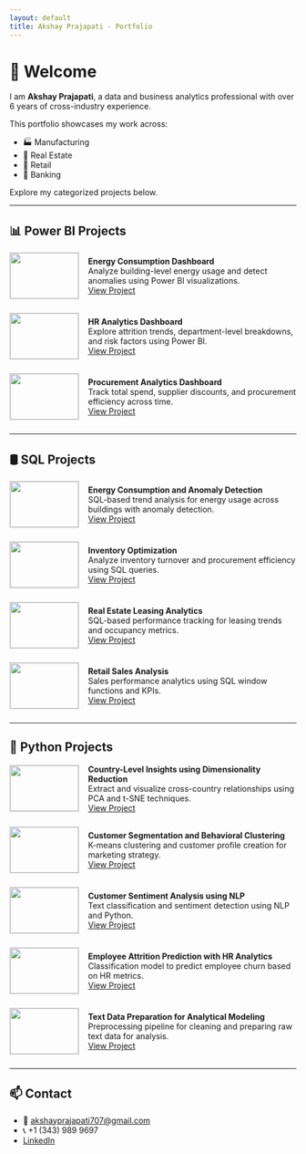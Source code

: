 ```yaml
---
layout: default
title: Akshay Prajapati - Portfolio
---
```


# 👋 Welcome

I am **Akshay Prajapati**, a data and business analytics professional with over 6 years of cross-industry experience.

This portfolio showcases my work across:
- 🏭 Manufacturing
- 🏢 Real Estate
- 🛒 Retail
- 🏦 Banking

Explore my categorized projects below.

---

## 📊 Power BI Projects

<div style="display: flex; gap: 16px; align-items: center; margin-bottom: 24px;">
  <img src="https://via.placeholder.com/120x80.png?text=Power+BI" width="120" height="80" style="object-fit: cover; border: 1px solid #ccc;">
  <div>
    <b>Energy Consumption Dashboard</b><br>
    Analyze building-level energy usage and detect anomalies using Power BI visualizations.<br>
    <a href="https://github.com/Akshay231196/Power-BI-Projects-Portfolio/tree/main/Energy-Consumptions-Dashboard-main/Energy-Consumptions-Dashboard-main" target="_blank">View Project</a>
  </div>
</div>

<div style="display: flex; gap: 16px; align-items: center; margin-bottom: 24px;">
  <img src="https://via.placeholder.com/120x80.png?text=Power+BI" width="120" height="80" style="object-fit: cover; border: 1px solid #ccc;">
  <div>
    <b>HR Analytics Dashboard</b><br>
    Explore attrition trends, department-level breakdowns, and risk factors using Power BI.<br>
    <a href="http://github.com/Akshay231196/Power-BI-Projects-Portfolio/tree/main/HR-Analytics-Dashboard-main/HR-Analytics-Dashboard-main" target="_blank">View Project</a>
  </div>
</div>

<div style="display: flex; gap: 16px; align-items: center; margin-bottom: 24px;">
  <img src="https://via.placeholder.com/120x80.png?text=Power+BI" width="120" height="80" style="object-fit: cover; border: 1px solid #ccc;">
  <div>
    <b>Procurement Analytics Dashboard</b><br>
    Track total spend, supplier discounts, and procurement efficiency across time.<br>
    <a href="https://github.com/Akshay231196/Power-BI-Projects-Portfolio/tree/main/Procurement-Analytics-Dashboard-main/Procurement-Analytics-Dashboard-main" target="_blank">View Project</a>
  </div>
</div>

---

## 🛢 SQL Projects

<div style="display: flex; gap: 16px; align-items: center; margin-bottom: 24px;">
  <img src="https://via.placeholder.com/120x80.png?text=SQL" width="120" height="80" style="object-fit: cover; border: 1px solid #ccc;">
  <div>
    <b>Energy Consumption and Anomaly Detection</b><br>
    SQL-based trend analysis for energy usage across buildings with anomaly detection.<br>
    <a href="https://github.com/Akshay231196/SQL_Projects/tree/main/Energy-Consumption-and-Anomaly-Detection-using-SQL-main" target="_blank">View Project</a>
  </div>
</div>

<div style="display: flex; gap: 16px; align-items: center; margin-bottom: 24px;">
  <img src="https://via.placeholder.com/120x80.png?text=SQL" width="120" height="80" style="object-fit: cover; border: 1px solid #ccc;">
  <div>
    <b>Inventory Optimization</b><br>
    Analyze inventory turnover and procurement efficiency using SQL queries.<br>
    <a href="https://github.com/Akshay231196/SQL_Projects/tree/main/Inventory-Optimization-main" target="_blank">View Project</a>
  </div>
</div>

<div style="display: flex; gap: 16px; align-items: center; margin-bottom: 24px;">
  <img src="https://via.placeholder.com/120x80.png?text=SQL" width="120" height="80" style="object-fit: cover; border: 1px solid #ccc;">
  <div>
    <b>Real Estate Leasing Analytics</b><br>
    SQL-based performance tracking for leasing trends and occupancy metrics.<br>
    <a href="https://github.com/Akshay231196/SQL_Projects/tree/main/Real-Estate-Leasing-Analytics-with-SQL" target="_blank">View Project</a>
  </div>
</div>

<div style="display: flex; gap: 16px; align-items: center; margin-bottom: 24px;">
  <img src="https://via.placeholder.com/120x80.png?text=SQL" width="120" height="80" style="object-fit: cover; border: 1px solid #ccc;">
  <div>
    <b>Retail Sales Analysis</b><br>
    Sales performance analytics using SQL window functions and KPIs.<br>
    <a href="https://github.com/Akshay231196/SQL_Projects/tree/main/Retail_Sales_Analysis_SQL-main" target="_blank">View Project</a>
  </div>
</div>

---

## 🐍 Python Projects

<div style="display: flex; gap: 16px; align-items: center; margin-bottom: 24px;">
  <img src="https://via.placeholder.com/120x80.png?text=Python" width="120" height="80" style="object-fit: cover; border: 1px solid #ccc;">
  <div>
    <b>Country-Level Insights using Dimensionality Reduction</b><br>
    Extract and visualize cross-country relationships using PCA and t-SNE techniques.<br>
    <a href="https://github.com/Akshay231196/Python-Projects/tree/main/Country-Level-Insights-Using-Dimensionality-Reduction" target="_blank">View Project</a>
  </div>
</div>

<div style="display: flex; gap: 16px; align-items: center; margin-bottom: 24px;">
  <img src="https://via.placeholder.com/120x80.png?text=Python" width="120" height="80" style="object-fit: cover; border: 1px solid #ccc;">
  <div>
    <b>Customer Segmentation and Behavioral Clustering</b><br>
    K-means clustering and customer profile creation for marketing strategy.<br>
    <a href="https://github.com/Akshay231196/Python-Projects/tree/main/Customer-Segmentation-and-Behavioral-Clustering" target="_blank">View Project</a>
  </div>
</div>

<div style="display: flex; gap: 16px; align-items: center; margin-bottom: 24px;">
  <img src="https://via.placeholder.com/120x80.png?text=Python" width="120" height="80" style="object-fit: cover; border: 1px solid #ccc;">
  <div>
    <b>Customer Sentiment Analysis using NLP</b><br>
    Text classification and sentiment detection using NLP and Python.<br>
    <a href="https://github.com/Akshay231196/Python-Projects/tree/main/Customer-Sentiment-Analysis-Using-NLP-Techniques" target="_blank">View Project</a>
  </div>
</div>

<div style="display: flex; gap: 16px; align-items: center; margin-bottom: 24px;">
  <img src="https://via.placeholder.com/120x80.png?text=Python" width="120" height="80" style="object-fit: cover; border: 1px solid #ccc;">
  <div>
    <b>Employee Attrition Prediction with HR Analytics</b><br>
    Classification model to predict employee churn based on HR metrics.<br>
    <a href="https://github.com/Akshay231196/Python-Projects/tree/main/Employee-Attrition-Prediction-with-HR-Analytics" target="_blank">View Project</a>
  </div>
</div>

<div style="display: flex; gap: 16px; align-items: center; margin-bottom: 24px;">
  <img src="https://via.placeholder.com/120x80.png?text=Python" width="120" height="80" style="object-fit: cover; border: 1px solid #ccc;">
  <div>
    <b>Text Data Preparation for Analytical Modeling</b><br>
    Preprocessing pipeline for cleaning and preparing raw text data for analysis.<br>
    <a href="https://github.com/Akshay231196/Python-Projects/tree/main/Text-Data-Preparation-for-Analytical-Modeling" target="_blank">View Project</a>
  </div>
</div>

---

## 📫 Contact

- 📧 akshayprajapati707@gmail.com  
- 📞 +1 (343) 989 9697  
- [LinkedIn](https://www.linkedin.com/in/akshay-prajapati-888668122/)
